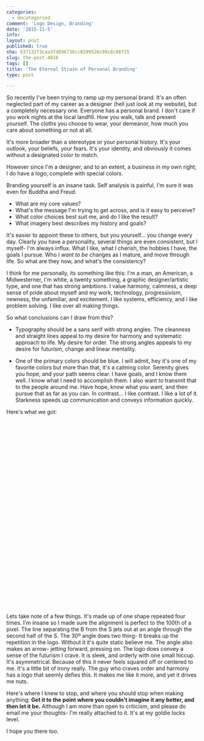 ```yaml
---
categories:
  - Uncategoried
comment: 'Logo Design, Branding'
date: '2015-11-5'
info:
layout: post
published: true
sha: 637132f3caa3fd896730cc0299526c99c8c88f25
slug: the-post-4016
tags: []
title: 'The Eternal Strain of Personal Branding'
type: post

---
```

So recently I've been trying to ramp up my personal brand. It's an often neglected part of my career as a designer (hell just look at my website), but a completely necessary one. Everyone has a personal brand. I don't care if you work nights at the local landfill. How you walk, talk and present yourself. The cloths you choose to wear, your demeanor,  how much you care about something or not at all.

It's more broader than a stereotype or your personal history. It's your outlook, your beliefs, your fears.  It's your identity, and obviously it comes without a designated color to match.

However since I'm a designer, and to an extent, a business in my own right; I do have a logo; complete with special colors.

Branding yourself is an insane task. Self analysis is painful, I'm sure it was even for Buddha and Freud.

- What are my core values?
- What's the message I'm trying to get across, and is it easy to perceive?
- What color choices best suit me, and do I like the result?
- What imagery best describes my history and goals?

It's easier to appoint these to others, but you yourself... you change every day. Clearly you have a personality, several things are even consistent, but I myself- I'm always influx. What I like, what I cherish, the hobbies I have, the goals I pursue. Who I *want to be* changes as I mature, and move through life. So what are they now, and what's the consistency?

I think for me personally, its something like this: I'm a man, an American, a Midwesterner, I'm white,  a twenty something, a graphic designer/artistic type, and one that has strong ambitions. I value harmony, calmness, a deep sense of pride about myself and my work, technology, progressivism, newness, the unfamiliar, and excitement. I like systems, efficiency, and I like problem solving. I like over all making things.

So what conclusions can I draw from this?
- Typography should be a sans serif with strong angles. The cleanness and straight lines appeal to my desire for harmony and systematic approach to life. My desire for order. The strong angles appeals to my desire for futurism, change and linear mentality.

- One of the primary colors should be blue. I will admit, hey it's one of my favorite colors but more than that, it's a calming color. Serenity gives you hope, and your path seems clear. I have goals, and I know them well. I know what I need to accomplish them. I also want to transmit that to the people around me. Have hope, know what you want, and then pursue that as far as you can. In contrast... I like contrast. I like a lot of it. Starkness speeds up communication and conveys information quickly.

Here's what we got:

<svg class="logo-jet" version="1.1"
	 xmlns="http://www.w3.org/2000/svg" xmlns:xlink="http://www.w3.org/1999/xlink" xmlns:a="http://ns.adobe.com/AdobeSVGViewerExtensions/3.0/"
	 x="0px" y="0px" width="427.8px" height="428px" viewBox="0 0 427.8 428" style="enable-background:new 0 0 427.8 428;"
	 xml:space="preserve">
<style type="text/css">
	.st0{fill:#FFFFFF;}
  .logo-jet{display: block; padding: 30px;}
</style>
<defs>
</defs>
<g>
	<path d="M0,0h427.8v428H0V0z"/>
	<g>
		<path class="st0" d="M322.4,159.8c6-6,9.1-15,9.1-27.2s-3-21.3-9.1-27.2c-6-6-13.6-9-22.8-9h-85.6v31.7h85.6
			c0.9,0,1.5,0.5,1.9,1.5c0.4,1,0.6,2,0.6,3s-0.2,1.9-0.6,3c-0.4,1-1.1,1.5-1.9,1.5h-85.6v31.7h85.6
			C308.6,168.8,316.3,165.8,322.4,159.8z M299.5,209.5c0.9,0,1.5,0.5,1.9,1.5c0.4,1,0.6,2,0.6,3c0,0.9-0.2,1.9-0.6,3
			c-0.4,1-1.1,1.5-1.9,1.5h-85.6v31.7h85.6c9.2,0,16.8-3,22.8-9c6-6,9.1-15,9.1-27.2c0-12.1-3-21.3-9.1-27.2c-6-6-13.6-9-22.8-9
			h-85.6v31.7H299.5z"/>
		<path class="st0" d="M128.3,259.1c-0.9,0-1.5-0.5-1.9-1.5c-0.4-1-0.6-2-0.6-3s0.2-1.9,0.6-3c0.4-1,1.1-1.5,1.9-1.5h76.6v-31.7
			h-76.6c-9.2,0-16.8,3-22.8,9s-9.1,15.1-9.1,27.2s3,21.2,9.1,27.2c6,6,13.7,9,22.8,9l101.3,0l-24.7-31.6H128.3z"/>
		<path class="st0" d="M238.6,290.8l60.8,0c0.9,0,1.5,0.5,1.9,1.5c0.4,1,0.6,2,0.6,3s-0.2,1.9-0.6,3c-0.4,1-1.1,1.5-1.9,1.5h-85.6
			v31.7h85.6c9.2,0,16.8-3,22.8-9c6-6,9.1-15,9.1-27.2s-3-21.3-9.1-27.2c-6-6-13.6-9-22.8-9h-85.6L238.6,290.8z"/>
	</g>
</g>
</svg>



Lets take note of a few things. It's made up of one shape repeated four times. I'm insane so I made sure the alignment is perfect to the 100th of  a pixel. The line separating the B from the S jets out at an angle through the second half  of the S. The 30º angle does two thing- It breaks up the repetition in the logo. Without it it's quite static believe me. The angle also makes an arrow- jetting forward, pressing on.
The logo does convey a sense of the futurism I crave. It is sleek, and orderly with one small hiccup. It's asymmetrical. Because of this it never feels squared off or centered to me. It's a little bit of irony really. The guy who craves order and harmony has a logo that seemly defies this. It makes me like it more, and yet it drives me nuts.

Here's where I knew to stop, and where you should stop when making anything: **Get it to the point where you couldn't imagine it any better, and then let it be.**  Although I am  more than open to criticism, and please do email me your thoughts- I'm really attached to it. It's at my goldie locks level.

I hope you there too.
